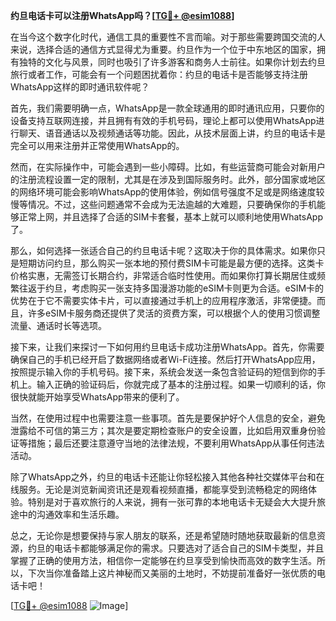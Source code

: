 **约旦电话卡可以注册WhatsApp吗？[[TG💪+ @esim1088](https://t.me/s/esim1088)]**

在当今这个数字化时代，通信工具的重要性不言而喻。对于那些需要跨国交流的人来说，选择合适的通信方式显得尤为重要。约旦作为一个位于中东地区的国家，拥有独特的文化与风景，同时也吸引了许多游客和商务人士前往。如果你计划去约旦旅行或者工作，可能会有一个问题困扰着你：约旦的电话卡是否能够支持注册WhatsApp这样的即时通讯软件呢？

首先，我们需要明确一点，WhatsApp是一款全球通用的即时通讯应用，只要你的设备支持互联网连接，并且拥有有效的手机号码，理论上都可以使用WhatsApp进行聊天、语音通话以及视频通话等功能。因此，从技术层面上讲，约旦的电话卡是完全可以用来注册并正常使用WhatsApp的。

然而，在实际操作中，可能会遇到一些小障碍。比如，有些运营商可能会对新用户的注册流程设置一定的限制，尤其是在涉及到国际服务时。此外，部分国家或地区的网络环境可能会影响WhatsApp的使用体验，例如信号强度不足或是网络速度较慢等情况。不过，这些问题通常不会成为无法逾越的大难题，只要确保你的手机能够正常上网，并且选择了合适的SIM卡套餐，基本上就可以顺利地使用WhatsApp了。

那么，如何选择一张适合自己的约旦电话卡呢？这取决于你的具体需求。如果你只是短期访问约旦，那么购买一张本地的预付费SIM卡可能是最方便的选择。这类卡价格实惠，无需签订长期合约，非常适合临时性使用。而如果你打算长期居住或频繁往返于约旦，考虑购买一张支持多国漫游功能的eSIM卡则更为合适。eSIM卡的优势在于它不需要实体卡片，可以直接通过手机上的应用程序激活，非常便捷。而且，许多eSIM卡服务商还提供了灵活的资费方案，可以根据个人的使用习惯调整流量、通话时长等选项。

接下来，让我们来探讨一下如何用约旦电话卡成功注册WhatsApp。首先，你需要确保自己的手机已经开启了数据网络或者Wi-Fi连接。然后打开WhatsApp应用，按照提示输入你的手机号码。接下来，系统会发送一条包含验证码的短信到你的手机上。输入正确的验证码后，你就完成了基本的注册过程。如果一切顺利的话，你很快就能开始享受WhatsApp带来的便利了。

当然，在使用过程中也需要注意一些事项。首先是要保护好个人信息的安全，避免泄露给不可信的第三方；其次是要定期检查账户的安全设置，比如启用双重身份验证等措施；最后还要注意遵守当地的法律法规，不要利用WhatsApp从事任何违法活动。

除了WhatsApp之外，约旦的电话卡还能让你轻松接入其他各种社交媒体平台和在线服务。无论是浏览新闻资讯还是观看视频直播，都能享受到流畅稳定的网络体验。特别是对于喜欢旅行的人来说，拥有一张可靠的本地电话卡无疑会大大提升旅途中的沟通效率和生活乐趣。

总之，无论你是想要保持与家人朋友的联系，还是希望随时随地获取最新的信息资源，约旦的电话卡都能够满足你的需求。只要选对了适合自己的SIM卡类型，并且掌握了正确的使用方法，相信你一定能够在约旦享受到愉快而高效的数字生活。所以，下次当你准备踏上这片神秘而又美丽的土地时，不妨提前准备好一张优质的电话卡吧！

[[TG💪+ @esim1088](https://t.me/s/esim1088) ![Image](https://i.postimg.cc/4NQfJmqS/Snipaste-2025-05-13-00-14-12.png)]